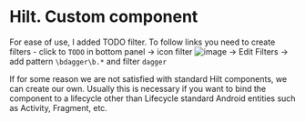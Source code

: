 # Hilt. Custom component

For ease of use, I added TODO filter. To follow links you need to create filters - click to `TODO`
in bottom panel -> icon
filter ![image](https://user-images.githubusercontent.com/121166010/214673108-b36497d7-85a4-4086-8beb-c6e8dbe297ad.png)
-> Edit Filters -> add pattern `\bdagger\b.*` and filter `dagger`

If for some reason we are not satisfied with standard Hilt components, we can create our own. 
Usually this is necessary if you want to bind the component to a lifecycle other than
Lifecycle standard Android entities such as Activity, Fragment, etc.


